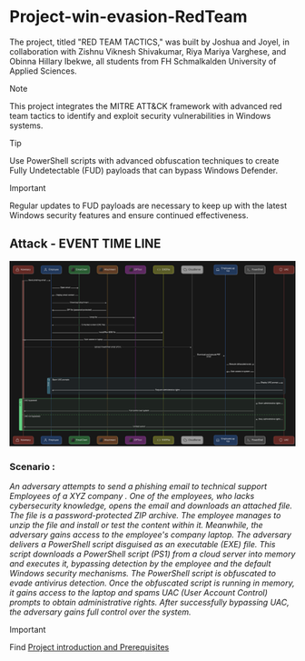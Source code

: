 # Project-win-evasion-RedTeam
The project, titled "RED TEAM TACTICS," was built by Joshua and Joyel, in collaboration with Zishnu Viknesh Shivakumar, Riya Mariya Varghese, and Obinna Hillary Ibekwe, all students from FH Schmalkalden University of Applied Sciences.
> [!NOTE]
> This project integrates the MITRE ATT&CK framework with advanced red team tactics to identify and exploit security vulnerabilities in Windows systems.

> [!TIP]
> Use PowerShell scripts with advanced obfuscation techniques to create Fully Undetectable (FUD) payloads that can bypass Windows Defender.

> [!IMPORTANT]
> Regular updates to FUD payloads are necessary to keep up with the latest Windows security features and ensure continued effectiveness.
## Attack - EVENT TIME LINE

![Att&ck Time Line](https://raw.githubusercontent.com/JOSHUAPBIJU/Project-win-evasion-RedTeam/main/Resource/attack-time-line.png)

### Scenario :
_An adversary attempts to send a phishing email to technical support Employees of a XYZ company . One of the employees, who lacks cybersecurity knowledge, opens the email and downloads an attached file. The file is a password-protected ZIP archive. The employee manages to unzip the file and install or test the content within it.
Meanwhile, the adversary gains access to the employee's company laptop. The adversary delivers a PowerShell script disguised as an executable (EXE) file. This script downloads a PowerShell script (PS1) from a cloud server into memory and executes it, bypassing detection by the employee and the default Windows security mechanisms.
The PowerShell script is obfuscated to evade antivirus detection. Once the obfuscated script is running in memory, it gains access to the laptop and spams UAC (User Account Control) prompts to obtain administrative rights. After successfully bypassing UAC, the adversary gains full control over the system._
> [!IMPORTANT]
> Find [Project introduction and Prerequisites](https://github.com/JOSHUAPBIJU/Project-win-evasion-RedTeam/blob/main/Project-Files/README.md)


